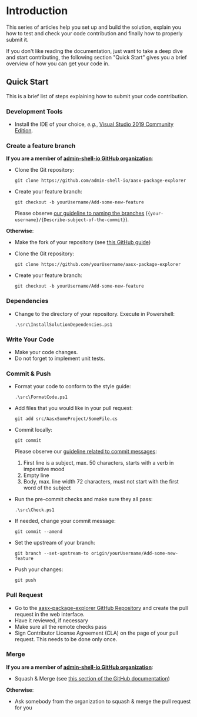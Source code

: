 # Introduction

This series of articles help you set up and build the solution,
explain you how to test and check your code contribution and
finally how to properly submit it.

If you don't like reading the documentation, just want to take a deep dive and
start contributing, the following section "Quick Start" gives you a brief 
overview of how you can get your code in.

## Quick Start

This is a brief list of steps explaining how to submit your code contribution.

### Development Tools

* Install the IDE of your choice, *e.g.*, 
  [Visual Studio 2019 Community Edition][visual-studio].

### Create a feature branch

**If you are a member of [admin-shell-io GitHub organization][organization]**:
 
* Clone the Git repository:
  ```
  git clone https://github.com/admin-shell-io/aasx-package-explorer
  ```
  
* Create your feature branch:

  ```
  git checkout -b yourUsername/Add-some-new-feature
  ``` 
  
  Please observe [our guideline to naming the branches][branches-guideline] 
  (`{your-username}/{Describe-subject-of-the-commit}`).

**Otherwise**:

* Make the fork of your repository (see [this GitHub guide][forking])

* Clone the Git repository:
  ```
  git clone https://github.com/yourUsername/aasx-package-explorer
  ```

* Create your feature branch:

  ```
  git checkout -b yourUsername/Add-some-new-feature
  ``` 

### Dependencies

* Change to the directory of your repository. Execute in Powershell:

  ```
  .\src\InstallSolutionDependencies.ps1
  ```

### Write Your Code

* Make your code changes. 
* Do not forget to implement unit tests.

### Commit & Push

* Format your code to conform to the style guide:

  ```
  .\src\FormatCode.ps1
  ```

* Add files that you would like in your pull request:

  ```
  git add src/AasxSomeProject/SomeFile.cs
  ```

* Commit locally:

  ```
  git commit
  ```

  Please observe our [guideline related to commit messages][commit-messages]:
  1) First line is a subject, max. 50 characters, starts with a verb in 
     imperative mood
  2) Empty line
  3) Body, max. line width 72 characters, must not start with the first word of
     the subject

* Run the pre-commit checks and make sure they all pass:

  ```
  .\src\Check.ps1
  ```

* If needed, change your commit message:

  ```
  git commit --amend
  ```

* Set the upstream of your branch:

  ```
  git branch --set-upstream-to origin/yourUsername/Add-some-new-feature
  ```

* Push your changes:

  ```
  git push
  ```

### Pull Request
 
* Go to the [aasx-package-explorer GitHub Repository][repository-home] and
  create the pull request in the web interface.
* Have it reviewed, if necessary
* Make sure all the remote checks pass
* Sign Contributor License Agreement (CLA) on the page of your pull request.
  This needs to be done only once.
  
### Merge

**If you are a member of [admin-shell-io GitHub organization][organization]**:
 
* Squash & Merge (see 
  [this section of the GitHub documentation][squash-and-merge])  

**Otherwise**:

* Ask somebody from the organization to squash & merge the pull request for you 

[visual-studio]: https://visualstudio.microsoft.com/de/vs/community/
[organization]: https://github.com/admin-shell-io
[branches-guideline]: https://admin-shell-io.github.io/aasx-package-explorer/devdoc/getting-started/development-workflow.html#pull-requests
[forking]: https://guides.github.com/activities/forking/
[commit-messages]: https://admin-shell-io.github.io/aasx-package-explorer/devdoc/getting-started/development-workflow.html#commit-messages
[repository-home]: https://github.com/admin-shell-io/aasx-package-explorer
[squash-and-merge]: https://docs.github.com/en/github/collaborating-with-issues-and-pull-requests/merging-a-pull-request

